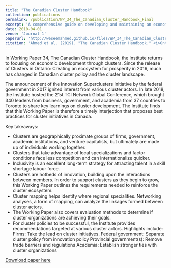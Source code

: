 ```yaml
---
title: "The Canadian Cluster Handbook"
collection: publications
permalink: /publication/WP_34_The_Canadian_Cluster_Handbook_Final
excerpt: 'A comprehensive guide on developing and maintaining an economic cluster ecosystem in Canada.'
date: 2010-04-01
venue: 'Journal 1'
paperurl: 'http://weseemahmed.github.io/files/WP_34_The_Canadian_Cluster_Handbook_Final.pdf'
citation: 'Ahmed et al. (2019). "The Canadian Cluster Handbook." <i>Ontario's Panel on Economic Growth and Prosperity</i>.'
---
```


In Working Paper 34, The Canadian Cluster Handbook, the Institute returns to focusing on economic development through clusters. Since the release of Clusters in Ontario: Creating an ecosystem for prosperity in 2016, much has changed in Canadian cluster policy and the cluster landscape.

The announcement of the Innovation Superclusters Initiative by the federal government in 2017 ignited interest from various cluster actors. In late 2018, the Institute hosted the 21st TCI Network Global Conference, which brought 340 leaders from business, government, and academia from 37 countries to Toronto to share key learnings on cluster development. The Institute finds that this Working Paper is therefore a timely interjection that proposes best practices for cluster initiatives in Canada.

Key takeaways:

- Clusters are geographically proximate groups of firms, government, academic institutions, and venture capitalists, but ultimately are made up of individuals working together.
- Clusters that take advantage of local specializations and factor conditions face less competition and can internationalize quicker.
- Inclusivity is an excellent long-term strategy for attracting talent in a skill shortage labour force.
- Clusters are hotbeds of innovation, building upon the interactions between members. In order to support clusters as they begin to grow, this Working Paper outlines the requirements needed to reinforce the cluster ecosystem.
- Cluster mapping helps identify where regional specialities. Networking analyses, a form of mapping, can analyze the linkages formed between cluster actors.
- The Working Paper also covers evaluation methods to determine if cluster organizations are achieving their goals.
- For cluster policies to be successful, the Institute provides recommendations targeted at various cluster actors. Highlights include:
        Firms: Take the lead on cluster initiatives.
        Federal government: Separate cluster policy from innovation policy
        Provincial government(s): Remove trade barriers and regulations
        Academia: Establish stronger ties with cluster organizations

[Download paper here](http://weseemahmed.github.io/files/WP_34_The_Canadian_Cluster_Handbook_Final.pdf)
